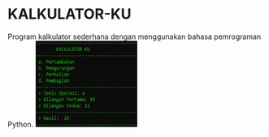 # KALKULATOR-KU
Program kalkulator sederhana dengan menggunakan bahasa pemrograman Python.
<img src="https://github.com/rofisikunyuk/KALKULATOR-KU/blob/main/Screenshot/Screenshot%20(213).png" width="200" height="170">
